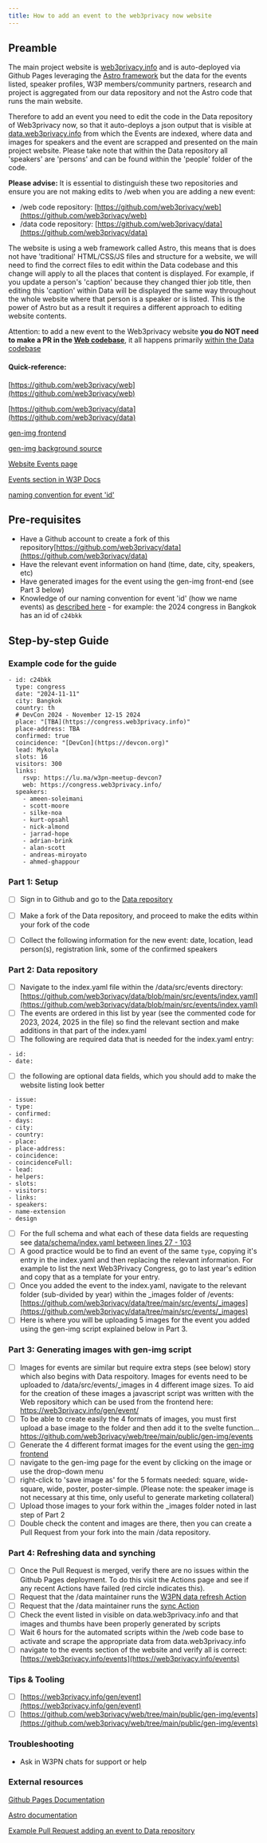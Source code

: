 ```yaml
---
title: How to add an event to the web3privacy now website
---
```


## Preamble

The main project website is [web3privacy.info](https://web3privacy.info) and is auto-deployed via Github Pages leveraging the [Astro framework](https://astro.build/) but the data for the events listed, speaker profiles, W3P members/community partners, research and project is aggregated from our data repository and not the Astro code that runs the main website. 

Therefore to add an event you need to edit the code in the Data repository of Web3privacy now, so that it auto-deploys a json output that is visible at [data.web3privacy.info](https://data.web3privacy.info) from which the Events are indexed, where data and images for speakers and the event are scrapped and presented on the main project website. Please take note that within the Data repository all 'speakers' are 'persons' and can be found within the 'people' folder of the code.

**Please advise:** It is essential to distinguish these two repositories and ensure you are not making edits to /web when you are adding a new event:
- /web code repository: [https://github.com/web3privacy/web](https://github.com/web3privacy/web)
- /data code repository: [https://github.com/web3privacy/data](https://github.com/web3privacy/data)

The website is using a web framework called Astro, this means that is does not have 'traditional' HTML/CSS/JS files and structure for a website, we will need to find the correct files to edit within the Data codebase and this change will apply to all the places that content is displayed. 
For example, if you update a person's 'caption' because they changed thier job title, then editing this 'caption' within Data will be displayed the same way throughout the whole website where that person is a speaker or is listed. This is the power of Astro but as a result it requires a different approach to editing website contents.

Attention: to add a new event to the Web3privacy website **you do NOT need to make a PR in the [Web codebase](https://github.com/web3privacy/web)**, it all happens primarily [within the Data codebase](https://github.com/web3privacy/data)


#### Quick-reference:
[https://github.com/web3privacy/web](https://github.com/web3privacy/web)

[https://github.com/web3privacy/data](https://github.com/web3privacy/data)

[gen-img frontend](https://web3privacy.info/gen/event/)

[gen-img background source](https://github.com/web3privacy/web/tree/main/public/gen-img/events)

[Website Events page](https://web3privacy.info/events/)

[Events section in W3P Docs](https://docs.web3privacy.info/events/)

[naming convention for event 'id'](https://docs.web3privacy.info/events/#naming-conventions)

## Pre-requisites
- Have a Github account to create a fork of this repository[https://github.com/web3privacy/data](https://github.com/web3privacy/data)
- Have the relevant event information on hand (time, date, city, speakers, etc)
- Have generated images for the event using the gen-img front-end (see Part 3 below)
- Knowledge of our naming convention for event 'id' (how we name events) as [described here](https://docs.web3privacy.info/events/#naming-conventions) - for example: the 2024 congress in Bangkok has an id of `c24bkk`



## Step-by-step Guide

### Example code for the guide

```
- id: c24bkk
  type: congress
  date: "2024-11-11"
  city: Bangkok
  country: th
  # DevCon 2024 - November 12-15 2024
  place: "[TBA](https://congress.web3privacy.info)"
  place-address: TBA
  confirmed: true
  coincidence: "[DevCon](https://devcon.org)"
  lead: Mykola
  slots: 16
  visitors: 300
  links:
    rsvp: https://lu.ma/w3pn-meetup-devcon7
    web: https://congress.web3privacy.info/
  speakers:
    - ameen-soleimani
    - scott-moore
    - silke-noa
    - kurt-opsahl
    - nick-almond
    - jarrad-hope
    - adrian-brink
    - alan-scott
    - andreas-miroyato
    - ahmed-ghappour
```


### Part 1: Setup
- [ ]  Sign in to Github and go to the [Data repository](https://github.com/web3privacy/data)
- [ ] Make a fork of the Data repository, and proceed to make the edits within your fork of the code
- [ ] Collect the following information for the new event: date, location, lead person(s), registration link, some of the confirmed speakers


### Part 2: Data repository
- [ ] Navigate to the index.yaml file within the /data/src/events directory: [https://github.com/web3privacy/data/blob/main/src/events/index.yaml](https://github.com/web3privacy/data/blob/main/src/events/index.yaml)
- [ ] The events are ordered in this list by year (see the commented code for 2023, 2024, 2025 in the file) so find the relevant section and make additions in that part of the index.yaml
- [ ] The following are required data that is needed for the index.yaml entry:
```
- id: 
- date:
```
- [ ] the following are optional data fields, which you should add to make the website listing look better
```
- issue:
- type:
- confirmed:
- days:
- city:
- country:
- place:
- place-address:
- coincidence:
- coincidenceFull:
- lead:
- helpers:
- slots:
- visitors:
- links:
- speakers:
- name-extension
- design
```

- [ ] For the full schema and what each of these data fields are requesting see [data/schema/index.yaml between lines 27 - 103](https://github.com/web3privacy/data/blob/main/schema/index.yaml)
- [ ] A good practice would be to find an event of the same `type`, copying it's entry in the index.yaml and then replacing the relevant information. For example to list the next Web3Privacy Congress, go to last year's edition and copy that as a template for your entry.
- [ ] Once you added the event to the index.yaml, navigate to the relevant folder (sub-divided by year) within the _images folder of /events: [https://github.com/web3privacy/data/tree/main/src/events/_images](https://github.com/web3privacy/data/tree/main/src/events/_images)
- [ ] Here is where you will be uploading 5 images for the event you added using the gen-img script explained below in Part 3.

### Part 3: Generating images with gen-img script
- [ ] Images for events are similar but require extra steps (see below) story which also begins with Data respoitory. Images for events need to be uploaded to /data/src/events/_images in 4 different image sizes. To aid for the creation of these images a javascript script was written with the Web repository which can be used from the frontend here: https://web3privacy.info/gen/event/
- [ ] To be able to create easily the 4 formats of images, you must first upload a base image to the folder and then add it to the svelte function...
https://github.com/web3privacy/web/tree/main/public/gen-img/events
- [ ]  Generate the 4 different format images for the event using the [gen-img frontend](https://web3privacy.info/gen/event/)
- [ ]  navigate to the gen-img page for the event by clicking on the image or use the drop-down menu
- [ ] right-click to 'save image as' for the 5 formats needed: square, wide-square, wide, poster, poster-simple. (Please note: the speaker image is not necessary at this time, only useful to generate marketing collateral)
- [ ] Upload those images to your fork within the _images folder noted in last step of Part 2
- [ ] Double check the content and images are there, then you can create a Pull Request from your fork into the main /data repository.

### Part 4: Refreshing data and synching
- [ ] Once the Pull Request is merged, verify there are no issues within the Github Pages deployment. To do this visit the Actions page and see if any recent Actions have failed (red circle indicates this).
- [ ] Request that the /data maintainer runs the [W3PN data refresh Action](https://github.com/web3privacy/data/actions/workflows/data-refresh.yml)
- [ ] Request that the /data maintainer runs the [sync Action](https://github.com/web3privacy/data/actions/workflows/sync.yml)
- [ ] Check the event listed in visible on data.web3privacy.info and that images and thumbs have been properly generated by scripts
- [ ] Wait 6 hours for the automated scripts within the /web code base to activate and scrape the appropriate data from data.web3privacy.info
- [ ] navigate to the events section of the website and verify all is correct: [https://web3privacy.info/events](https://web3privacy.info/events) 

### Tips & Tooling
- [ ] [https://web3privacy.info/gen/event](https://web3privacy.info/gen/event)
- [ ] [https://github.com/web3privacy/web/tree/main/public/gen-img/events](https://github.com/web3privacy/web/tree/main/public/gen-img/events)

### Troubleshooting
- Ask in W3PN chats for support or help


### External resources

[Github Pages Documentation](https://docs.github.com/en/pages)

[Astro documentation](https://docs.astro.build/en/getting-started/)

[Example Pull Request adding an event to Data repository](https://github.com/web3privacy/data/pull/5)
